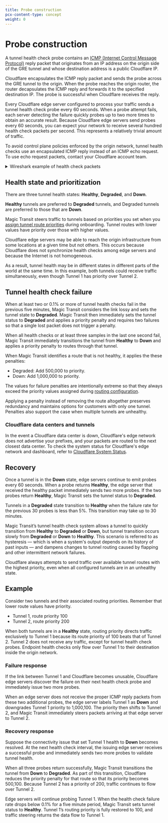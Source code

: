 ```yaml
---
title: Probe construction
pcx-content-type: concept
weight: 0
---
```


# Probe construction

A tunnel health check probe contains an [ICMP (Internet Control Message Protocol)](https://www.cloudflare.com/learning/ddos/glossary/internet-control-message-protocol-icmp) reply packet that originates from an IP address on the origin side of the GRE tunnel and whose destination address is a public Cloudflare IP.

Cloudflare encapsulates the ICMP reply packet and sends the probe across the GRE tunnel to the origin. When the probe reaches the origin router, the router decapsulates the ICMP reply and forwards it to the specified destination IP. The probe is successful when Cloudflare receives the reply.

Every Cloudflare edge server configured to process your traffic sends a tunnel health check probe every 60 seconds. When a probe attempt fails, each server detecting the failure quickly probes up to two more times to obtain an accurate result. Because Cloudflare edge servers send probes every 60 seconds, you can expect your network to receive several hundred health check packets per second. This represents a relatively trivial amount of traffic.

<Aside type='note' header='Note'>

To avoid control plane policies enforced by the origin network, tunnel health checks use an encapsulated ICMP reply instead of an ICMP echo request. To use echo request packets, contact your Cloudflare account team.

</Aside>

<details>
<summary>
    Wireshark example of health check packets
</summary>
  <div class="special-class" markdown="1">

![Magic Transit Tunnel health check packets](/magic-transit/static/tunnel-health-check-packets.png)

</div>
</details>

## Health state and prioritization

There are three tunnel health states: **Healthy**, **Degraded**, and **Down**.

**Healthy** tunnels are preferred to **Degraded** tunnels, and Degraded tunnels are preferred to those that are **Down**.

Magic Transit steers traffic to tunnels based on priorities you set when you [assign tunnel route priorities](/magic-transit/get-started/configure-tunnels/assign-tunnel-route-priorities/) during onboarding. Tunnel routes with lower values have priority over those with higher values.

<Aside type='note' header='Note'>

Cloudflare edge servers may be able to reach the origin infrastructure from some locations at a given time but not others. This occurs because Cloudflare does not synchronize health checks among edge servers and because the Internet is not homogeneous.

As a result, tunnel health may be in different states in different parts of the world at the same time. In this example, both tunnels could receive traffic simultaneously, even though Tunnel 1 has priority over Tunnel 2.

</Aside>

## Tunnel health check failure

When at least two or 0.1% or more of tunnel health checks fail in the previous five minutes, Magic Transit considers the link lossy and sets the tunnel state to **Degraded**. Magic Transit then immediately sets the tunnel status to **Degraded** and applies a priority penalty and requires two failures so that a single lost packet does not trigger a penalty.

When all health checks or at least three samples in the last one second fail, Magic Transit immediately transitions the tunnel from **Healthy** to **Down** and applies a priority penalty to routes through that tunnel.

When Magic Transit identifies a route that is not healthy, it applies the these penalties:

*   Degraded: Add 500,000 to priority.
*   Down: Add 1,000,000 to priority.

The values for failure penalties are intentionally extreme so that they always exceed the priority values assigned during [routing configuration](/magic-transit/get-started/configure-tunnels/assign-tunnel-route-priorities/).

Applying a penalty instead of removing the route altogether preserves redundancy and maintains options for customers with only one tunnel. Penalties also support the case when multiple tunnels are unhealthy.

### Cloudflare data centers and tunnels

In the event a Cloudflare data center is down, Cloudflare's edge network does not advertise your prefixes, and your packets are routed to the next closest data center. To check the system status for Cloudflare's edge network and dashboard, refer to [Cloudflare System Status](https://www.cloudflarestatus.com/).

## Recovery

Once a tunnel is in the **Down** state, edge servers continue to emit probes every 60 seconds. When a probe returns **Healthy**, the edge server that received the healthy packet immediately sends two more probes. If the two probes return **Healthy**, Magic Transit sets the tunnel status to **Degraded**.

Tunnels in a **Degraded** state transition to **Healthy** when the failure rate for the previous 30 probes is less than 5%. This transition may take up to 30 minutes.

Magic Transit’s tunnel health check system allows a tunnel to quickly transition from **Healthy** to **Degraded** or **Down**, but tunnel transition occurs slowly from **Degraded** or **Down** to **Healthy**. This scenario is referred to as hysteresis — which is when a system's output depends on its history of past inputs — and dampens changes to tunnel routing caused by flapping and other intermittent network failures.

<Aside type="note" header="Note">
Cloudflare always attempts to send traffic over available tunnel routes with the highest priority, even when all configured tunnels are in an unhealthy state.
</Aside>

## Example

Consider two tunnels and their associated routing priorities. Remember that lower route values have priority.

*   Tunnel 1, route priority 100
*   Tunnel 2, route priority 200

When both tunnels are in a **Healthy** state, routing priority directs traffic exclusively to Tunnel 1 because its route priority of 100 beats that of Tunnel 2. Tunnel 2 does not receive any traffic, except for tunnel health check probes. Endpoint health checks only flow over Tunnel 1 to their destination inside the origin network.

### Failure response

If the link between Tunnel 1 and Cloudflare becomes unusable, Cloudflare edge servers discover the failure on their next health check probe and immediately issue two more probes.

When an edge server does not receive the proper ICMP reply packets from these two additional probes, the edge server labels Tunnel 1 as **Down** and downgrades Tunnel 1 priority to 1,000,100. The priority then shifts to Tunnel 2, and Magic Transit immediately steers packets arriving at that edge server to Tunnel 2.

### Recovery response

Suppose the connectivity issue that set Tunnel 1 health to **Down** becomes resolved. At the next health check interval, the issuing edge server receives a successful probe and immediately sends two more probes to validate tunnel health.

When all three probes return successfully, Magic Transit transitions the tunnel from **Down** to **Degraded**. As part of this transition, Cloudflare reduces the priority penalty for that route so that its priority becomes 500,100. Because Tunnel 2 has a priority of 200, traffic continues to flow over Tunnel 2.

Edge servers will continue probing Tunnel 1. When the health check failure rate drops below 0.1% for a five minute period, Magic Transit sets tunnel status to **Healthy**. Tunnel 1’s routing priority is fully restored to 100, and traffic steering returns the data flow to Tunnel 1.
